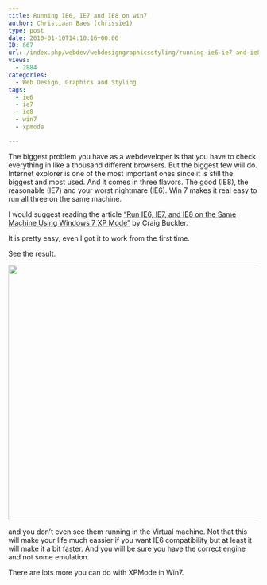 ```yaml
---
title: Running IE6, IE7 and IE8 on win7
author: Christiaan Baes (chrissie1)
type: post
date: 2010-01-10T14:10:16+00:00
ID: 667
url: /index.php/webdev/webdesigngraphicsstyling/running-ie6-ie7-and-ie8-on-win7/
views:
  - 2884
categories:
  - Web Design, Graphics and Styling
tags:
  - ie6
  - ie7
  - ie8
  - win7
  - xpmode

---
```

The biggest problem you have as a webdeveloper is that you have to check everything in like a thousand different browsers. But the biggest few will do. Internet explorer is one of the most important ones since it is still the biggest and most used. And it comes in three flavors. The good (IE8), the reasonable (IE7) and your worst nightmare (IE6). Win 7 makes it real easy to run all three on the same machine. 

I would suggest reading the article [&#8220;Run IE6, IE7, and IE8 on the Same Machine Using Windows 7 XP Mode&#8221;][1] by Craig Buckler.

It is pretty easy, even I got it to work from the first time. 

See the result.

<div class="image_block">
  <img src="/wp-content/uploads/blogs/WebDev/IE7.png" alt="" title="" width="824" height="513" />
</div>

and you don&#8217;t even see them running in the Virtual machine. Not that this will make your life much eassier if you want IE6 compatibility but at least it will make it a bit faster. And you will be sure you have the correct engine and not some emulation.

There are lots more you can do with XPMode in Win7.

 [1]: http://articles.sitepoint.com/article/ie6-ie7-ie8-win7-xp-mode